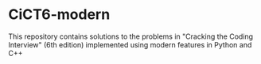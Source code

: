 # CiCT6-modern
This repository contains solutions to the problems in "Cracking the Coding Interview" (6th edition) implemented using modern features in Python and C++
